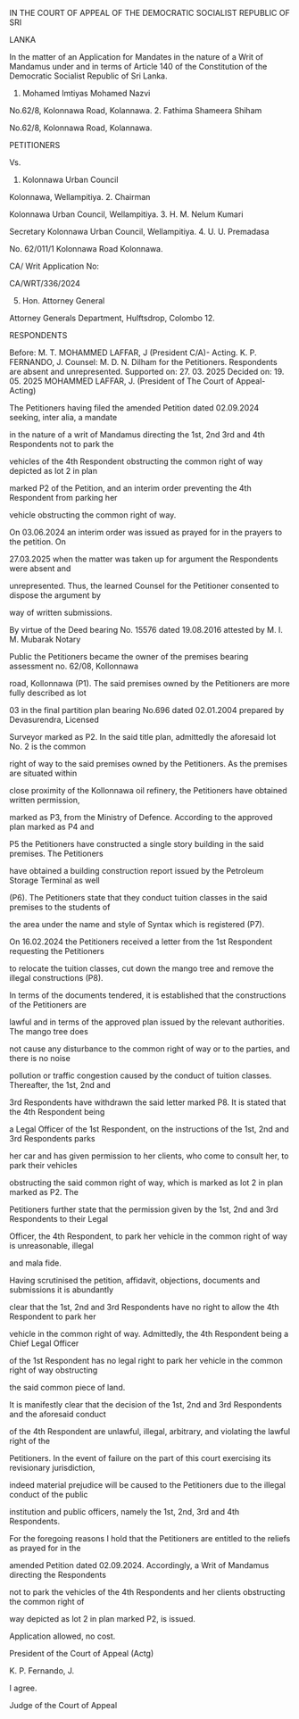 IN THE COURT OF APPEAL OF THE DEMOCRATIC SOCIALIST REPUBLIC OF SRI

LANKA

In the matter of an Application for Mandates in the nature of a Writ of Mandamus under and in terms of Article 140 of the Constitution of the Democratic Socialist Republic of Sri Lanka.

1. Mohamed Imtiyas Mohamed Nazvi

No.62/8, Kolonnawa Road, Kolannawa. 2. Fathima Shameera Shiham

No.62/8, Kolonnawa Road, Kolannawa.

PETITIONERS

Vs.

1. Kolonnawa Urban Council

Kolonnawa, Wellampitiya. 2. Chairman

Kolonnawa Urban Council, Wellampitiya. 3. H. M. Nelum Kumari

Secretary Kolonnawa Urban Council, Wellampitiya. 4. U. U. Premadasa

No. 62/011/1 Kolonnawa Road Kolonnawa.

CA/ Writ Application No:

CA/WRT/336/2024

5. Hon. Attorney General

Attorney Generals Department, Hulftsdrop, Colombo 12.

RESPONDENTS

Before: M. T. MOHAMMED LAFFAR, J (President C/A)- Acting. K. P. FERNANDO, J. Counsel: M. D. N. Dilham for the Petitioners. Respondents are absent and unrepresented. Supported on: 27. 03. 2025 Decided on: 19. 05. 2025 MOHAMMED LAFFAR, J. (President of The Court of Appeal- Acting)

The Petitioners having filed the amended Petition dated 02.09.2024 seeking, inter alia, a mandate

in the nature of a writ of Mandamus directing the 1st, 2nd 3rd and 4th Respondents not to park the

vehicles of the 4th Respondent obstructing the common right of way depicted as lot 2 in plan

marked P2 of the Petition, and an interim order preventing the 4th Respondent from parking her

vehicle obstructing the common right of way.

On 03.06.2024 an interim order was issued as prayed for in the prayers to the petition. On

27.03.2025 when the matter was taken up for argument the Respondents were absent and

unrepresented. Thus, the learned Counsel for the Petitioner consented to dispose the argument by

way of written submissions.

By virtue of the Deed bearing No. 15576 dated 19.08.2016 attested by M. I. M. Mubarak Notary

Public the Petitioners became the owner of the premises bearing assessment no. 62/08, Kollonnawa

road, Kollonnawa (P1). The said premises owned by the Petitioners are more fully described as lot

03 in the final partition plan bearing No.696 dated 02.01.2004 prepared by Devasurendra, Licensed

Surveyor marked as P2. In the said title plan, admittedly the aforesaid lot No. 2 is the common

right of way to the said premises owned by the Petitioners. As the premises are situated within

close proximity of the Kollonnawa oil refinery, the Petitioners have obtained written permission,

marked as P3, from the Ministry of Defence. According to the approved plan marked as P4 and

P5 the Petitioners have constructed a single story building in the said premises. The Petitioners

have obtained a building construction report issued by the Petroleum Storage Terminal as well

(P6). The Petitioners state that they conduct tuition classes in the said premises to the students of

the area under the name and style of Syntax which is registered (P7).

On 16.02.2024 the Petitioners received a letter from the 1st Respondent requesting the Petitioners

to relocate the tuition classes, cut down the mango tree and remove the illegal constructions (P8).

In terms of the documents tendered, it is established that the constructions of the Petitioners are

lawful and in terms of the approved plan issued by the relevant authorities. The mango tree does

not cause any disturbance to the common right of way or to the parties, and there is no noise

pollution or traffic congestion caused by the conduct of tuition classes. Thereafter, the 1st, 2nd and

3rd Respondents have withdrawn the said letter marked P8. It is stated that the 4th Respondent being

a Legal Officer of the 1st Respondent, on the instructions of the 1st, 2nd and 3rd Respondents parks

her car and has given permission to her clients, who come to consult her, to park their vehicles

obstructing the said common right of way, which is marked as lot 2 in plan marked as P2. The

Petitioners further state that the permission given by the 1st, 2nd and 3rd Respondents to their Legal

Officer, the 4th Respondent, to park her vehicle in the common right of way is unreasonable, illegal

and mala fide.

Having scrutinised the petition, affidavit, objections, documents and submissions it is abundantly

clear that the 1st, 2nd and 3rd Respondents have no right to allow the 4th Respondent to park her

vehicle in the common right of way. Admittedly, the 4th Respondent being a Chief Legal Officer

of the 1st Respondent has no legal right to park her vehicle in the common right of way obstructing

the said common piece of land.

It is manifestly clear that the decision of the 1st, 2nd and 3rd Respondents and the aforesaid conduct

of the 4th Respondent are unlawful, illegal, arbitrary, and violating the lawful right of the

Petitioners. In the event of failure on the part of this court exercising its revisionary jurisdiction,

indeed material prejudice will be caused to the Petitioners due to the illegal conduct of the public

institution and public officers, namely the 1st, 2nd, 3rd and 4th Respondents.

For the foregoing reasons I hold that the Petitioners are entitled to the reliefs as prayed for in the

amended Petition dated 02.09.2024. Accordingly, a Writ of Mandamus directing the Respondents

not to park the vehicles of the 4th Respondents and her clients obstructing the common right of

way depicted as lot 2 in plan marked P2, is issued.

Application allowed, no cost.

President of the Court of Appeal (Actg)

K. P. Fernando, J.

I agree.

Judge of the Court of Appeal